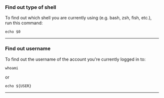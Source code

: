 ### Find out type of shell

To find out which shell you are currently using (e.g. bash, zsh, fish, etc.), run this command:

	echo $0

---
### Find out username

To find out the username of the account you're currently logged in to:

	whoami

or 

	echo ${USER}

---
